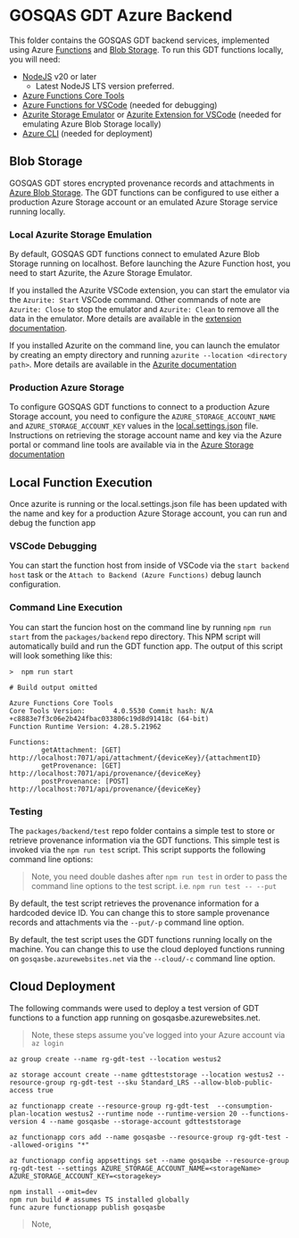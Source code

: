 # GOSQAS GDT Azure Backend 

This folder contains the GOSQAS GDT backend services, implemented using Azure
[Functions](https://azure.microsoft.com/en-us/products/functions/) and 
[Blob Storage](https://azure.microsoft.com/en-us/products/storage/blobs/).
To run this GDT functions locally, you will need:

* [NodeJS](https://nodejs.org/) v20 or later
  * Latest NodeJS LTS version preferred. 
* [Azure Functions Core Tools](https://learn.microsoft.com/en-us/azure/azure-functions/functions-run-local)
* [Azure Functions for VSCode](https://marketplace.visualstudio.com/items?itemName=ms-azuretools.vscode-azurefunctions) (needed for debugging)
* [Azurite Storage Emulator](https://learn.microsoft.com/en-us/azure/storage/common/storage-use-azurite?tabs=npm#install-azurite) or [Azurite Extension for VSCode](https://marketplace.visualstudio.com/items?itemName=Azurite.azurite) (needed for emulating Azure Blob Storage locally)
* [Azure CLI](https://learn.microsoft.com/en-us/cli/azure/install-azure-cli) (needed for deployment)

## Blob Storage

GOSQAS GDT stores encrypted provenance records and attachments in 
[Azure Blob Storage](https://azure.microsoft.com/en-us/products/storage/blobs/).
The GDT functions can be configured to use either a production Azure Storage account or 
an emulated Azure Storage service running locally. 

### Local Azurite Storage Emulation

By default, GOSQAS GDT functions connect to emulated Azure Blob Storage running on localhost.
Before launching the Azure Function host, you need to start Azurite, the Azure Storage Emulator.

If you installed the Azurite VSCode extension, you can start the emulator via the `Azurite: Start`
VSCode command. Other commands of note are `Azurite: Close` to stop the emulator 
and `Azurite: Clean` to remove all the data in the emulator. More details are available in the 
[extension documentation](https://marketplace.visualstudio.com/items?itemName=Azurite.azurite#visual-studio-code-extension).

If you installed Azurite on the command line, you can launch the emulator by creating 
an empty directory and running `azurite --location <directory path>`. More details are 
available in the [Azurite documentation](https://learn.microsoft.com/en-us/azure/storage/common/storage-use-azurite?tabs=npm%2Cblob-storage#run-azurite)

### Production Azure Storage

To configure GOSQAS GDT functions to connect to a production Azure Storage account,
you need to configure the `AZURE_STORAGE_ACCOUNT_NAME` and `AZURE_STORAGE_ACCOUNT_KEY` 
values in the [local.settings.json](packages/backend/local.settings.json) file.
Instructions on retrieving the storage account name and key via the Azure portal or
command line tools are available via in the 
[Azure Storage documentation](https://learn.microsoft.com/en-us/azure/storage/common/storage-account-keys-manage?tabs=azure-cli#view-account-access-keys)
 
## Local Function Execution

Once azurite is running or the local.settings.json file has been updated with the 
name and key for a production Azure Storage account, you can run and debug the function app

### VSCode Debugging

You can start the function host from inside of VSCode via the `start backend host` task 
or the `Attach to Backend (Azure Functions)` debug launch configuration.

### Command Line Execution

You can start the funcion host on the command line by running `npm run start` from
the `packages/backend` repo directory. This NPM script will automatically build and run
 the GDT function app. The output of this script will look something like this:

```shell
>  npm run start

# Build output omitted

Azure Functions Core Tools
Core Tools Version:       4.0.5530 Commit hash: N/A +c8883e7f3c06e2b424fbac033806c19d8d91418c (64-bit)
Function Runtime Version: 4.28.5.21962

Functions:
        getAttachment: [GET] http://localhost:7071/api/attachment/{deviceKey}/{attachmentID}
        getProvenance: [GET] http://localhost:7071/api/provenance/{deviceKey}
        postProvenance: [POST] http://localhost:7071/api/provenance/{deviceKey}
```

### Testing

The `packages/backend/test` repo folder contains a simple test to store or
retrieve provenance information via the GDT functions. This simple test is
invoked via the `npm run test` script. This script supports the following 
command line options:

> Note, you need double dashes after `npm run test` in order to pass the
> command line options to the test script. i.e. `npm run test -- --put`

By default, the test script retrieves the provenance information for a
hardcoded device ID. You can change this to store sample provenance records
and attachments via the `--put/-p` command line option.

By default, the test script uses the GDT functions running locally on the
machine. You can change this to use the cloud deployed functions running
on `gosqasbe.azurewebsites.net` via the `--cloud/-c` command line option.

## Cloud Deployment

The following commands were used to deploy a test version of GDT functions
to a function app running on gosqasbe.azurewebsites.net.

> Note, these steps assume you've logged into your Azure account via `az login`

``` shell
az group create --name rg-gdt-test --location westus2

az storage account create --name gdtteststorage --location westus2 --resource-group rg-gdt-test --sku Standard_LRS --allow-blob-public-access true

az functionapp create --resource-group rg-gdt-test  --consumption-plan-location westus2 --runtime node --runtime-version 20 --functions-version 4 --name gosqasbe --storage-account gdtteststorage

az functionapp cors add --name gosqasbe --resource-group rg-gdt-test --allowed-origins "*"

az functionapp config appsettings set --name gosqasbe --resource-group rg-gdt-test --settings AZURE_STORAGE_ACCOUNT_NAME=<storageName> AZURE_STORAGE_ACCOUNT_KEY=<storagekey>

npm install --omit=dev
npm run build # assumes TS installed globally
func azure functionapp publish gosqasbe
 ```

 > Note, 